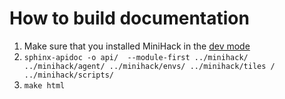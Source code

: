 # How to build documentation

1. Make sure that you installed MiniHack in the [dev mode](../README.md#extending-minihack)
2. `sphinx-apidoc -o api/  --module-first ../minihack/ ../minihack/agent/ ../minihack/envs/ ../minihack/tiles / ../minihack/scripts/`
3. `make html`